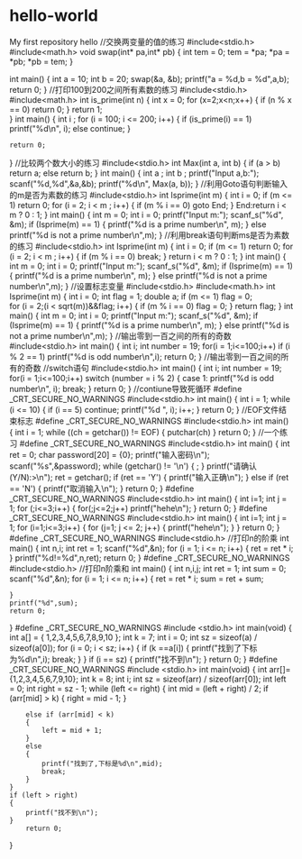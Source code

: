 # hello-world
My first repository
hello
//交换两变量的值的练习
#include<stdio.h>
#include<math.h>
void swap(int* pa,int* pb)
{
	int tem = 0;
	tem = *pa;
	*pa = *pb;
	*pb = tem;
}

int main()
{
	int a = 10;
	int b = 20;
	swap(&a, &b);
	printf("a = %d,b = %d",a,b);
	return 0;
}
//打印100到200之间所有素数的练习
#include<stdio.h>
#include<math.h>
int is_prime(int n)
{
	int x = 0;
	for (x=2;x<n;x++)
	{
		if (n % x == 0)
			return 0;
	}
	return 1;	
}
int main()
{
	int i ;
	for (i = 100; i <= 200; i++)
	{
		if (is_prime(i) == 1)
			printf("%d\n", i);
		else
			continue;
	}

	return 0;
}
//比较两个数大小的练习
#include<stdio.h>
int Max(int a, int b)
{
	if (a > b)
		return a;
	else
		return b;
}
int main()
{
	int a ;
	int b ;
	printf("Input a,b:");
	scanf("%d,%d",&a,&b);
	printf("%d\n", Max(a, b));
}
//利用Goto语句判断输入的m是否为素数的练习
#include<stdio.h>
int Isprime(int m)
{
	int i = 0;
	if (m <= 1)
		return 0;
	for (i = 2; i < m ; i++)
	{
		if (m % i == 0)
			goto End;
	}
End:return i < m ? 0 : 1;
}
int main()
{
	int m = 0;
	int i = 0;
	printf("Input m:");
	scanf_s("%d", &m);
	if (Isprime(m) == 1)
	{
		printf("%d is a prime number\n", m);
	}
	else
		printf("%d is not a prime number\n",m);
}
//利用break语句判断ms是否为素数的练习
#include<stdio.h>
int Isprime(int m)
{
	int i = 0;
	if (m <= 1)
		return 0;
	for (i = 2; i < m ; i++)
	{
		if (m % i == 0)
			break;
	}
	return i < m ? 0 : 1;
}
int main()
{
	int m = 0;
	int i = 0;
	printf("Input m:");
	scanf_s("%d", &m);
	if (Isprime(m) == 1)
	{
		printf("%d is a prime number\n", m);
	}
	else
		printf("%d is not a prime number\n",m);
}
//设置标志变量
#include<stdio.h>
#include<math.h>
int Isprime(int m)
{
	int i = 0;
	int flag = 1;
	double a;
	if (m <= 1) 
		flag = 0;		
	for (i = 2;(i < sqrt(m))&&flag; i++)
	{
		if (m % i == 0)
			flag = 0;
	}
	return flag;
}
int main()
{
	int m = 0;
	int i = 0;
	printf("Input m:");
	scanf_s("%d", &m);
	if (Isprime(m) == 1)
	{
		printf("%d is a prime number\n", m);
	}
	else
		printf("%d is not a prime number\n",m);
}
//输出零到一百之间的所有的奇数
#include<stdio.h>
int main()
{
	int i;
	int number = 19;
	for(i = 1;i<=100;i++)
	if (i % 2 == 1)
		printf("%d is odd number\n",i);
	return 0;
}
//输出零到一百之间的所有的奇数
//switch语句
#include<stdio.h>
int main()
{
	int i;
	int number = 19;
	for(i = 1;i<=100;i++)
		switch (number = i % 2)
		{
		case 1:
			printf("%d is odd number\n", i);
			break;
		}
		return 0;
}
//contiune导致死循环
#define _CRT_SECURE_NO_WARNINGS
#include<stdio.h>
int main()
{
	int i = 1;
	while (i <= 10)
	{
		if (i == 5)
			continue;
		printf("%d ", i);
		i++;
	}
	return 0;
}
//EOF文件结束标志
#define _CRT_SECURE_NO_WARNINGS
#include<stdio.h>
int main()
{
	int i = 1;
	while ((ch = getchar()) != EOF)
	{
		putchar(ch)
	}
	return 0;
}
//一个练习
#define _CRT_SECURE_NO_WARNINGS
#include<stdio.h>
int main()
{
	int ret = 0;
	char password[20] = {0};
	printf("输入密码\n");
	scanf("%s",&password);
	while (getchar() != '\n')
	{
		;
	}
	printf("请确认(Y/N):>\n");
	ret = getchar();
	if (ret == 'Y')
	{
		printf("输入正确\n");
	}
	else if (ret == 'N')
	{
		printf("取消输入\n");
	}
	return 0;
}
#define _CRT_SECURE_NO_WARNINGS
#include<stdio.h>
int main()
{
	int i=1;
	int j = 1;
	for (;i<=3;i++)
	{
		for(;j<=2;j++)
		printf("hehe\n");
	}
	return 0;
}
#define _CRT_SECURE_NO_WARNINGS
#include<stdio.h>
int main()
{
	int i=1;
	int j = 1;
	for (i=1;i<=3;i++)
	{
		for (j=1; j <= 2; j++)
		{
			printf("hehe\n");
		}
	}
	return 0;
}
#define _CRT_SECURE_NO_WARNINGS
#include<stdio.h>
//打印n的阶乘
int main()
{
	int n,i;
	int ret = 1;
	scanf("%d",&n);
	for (i = 1; i <= n; i++)
	{
		ret = ret * i;
	}
	printf("%d!=%d",n,ret);
	return 0;
}
#define _CRT_SECURE_NO_WARNINGS
#include<stdio.h>
//打印n阶乘和
int main()
{
	int n,i,j;
	int ret = 1;
	int sum = 0;
	scanf("%d",&n);
	for (i = 1; i <= n; i++)
	{
		ret = ret * i;
		sum = ret + sum;
		
	}
	printf("%d",sum);
	return 0;
}
#define _CRT_SECURE_NO_WARNINGS
#include <stdio.h>
int main(void)
{
    int a[] = { 1,2,3,4,5,6,7,8,9,10 };
    int k = 7;
    int i = 0;
    int sz = sizeof(a) / sizeof(a[0]);
    for (i = 0; i < sz; i++)
    {
        if (k ==a[i])
        {
            printf("找到了下标为%d\n",i);
            break;
        }
    }
    if (i == sz)
    {
        printf("找不到\n");
    }
    return 0;
}
#define _CRT_SECURE_NO_WARNINGS
#include <stdio.h>
int main(void)
{
    int arr[]={1,2,3,4,5,6,7,9,10};
    int k = 8;
    int i;
    int sz = sizeof(arr) / sizeof(arr[0]);
    int left = 0;
    int right = sz - 1;
    while (left <= right)
    {
        int mid = (left + right) / 2;
        if (arr[mid] > k)
        {
            right = mid - 1;
        }

        else if (arr[mid] < k)
        {
            left = mid + 1;
        }
        else
        {
            printf("找到了,下标是%d\n",mid);
            break;
        }
    }
    if (left > right)
    {
        printf("找不到\n");
    }
        return 0; 
}
